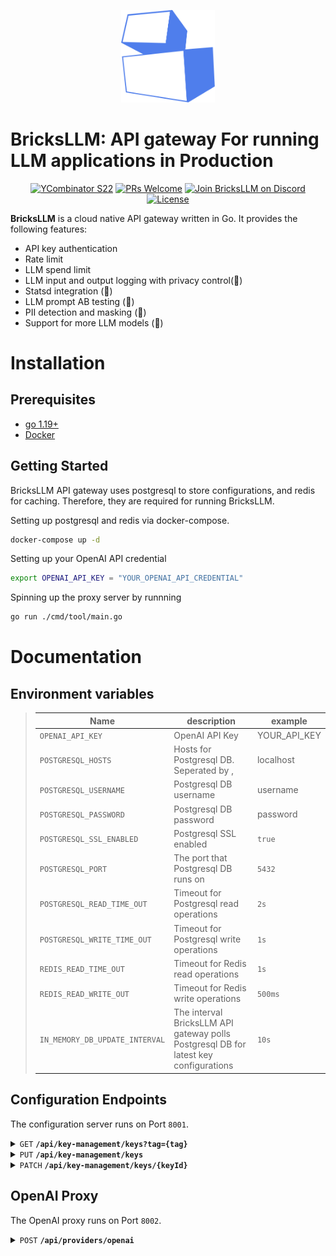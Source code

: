 <p align="center">
<img src="./assets/bricks-logo.png" width="150" />
</p>

# **BricksLLM: API gateway For running LLM applications in Production**

<p align="center">
   <a href='https://www.ycombinator.com/'><img alt='YCombinator S22' src='https://img.shields.io/badge/Y%20Combinator-2022-orange'/></a>
   <a href='http://makeapullrequest.com'><img alt='PRs Welcome' src='https://img.shields.io/badge/PRs-welcome-43AF11.svg?style=shields'/></a>
   <a href="https://discord.gg/dFvdt4wqWh"><img src="https://img.shields.io/badge/discord-BricksLLM-blue?logo=discord&labelColor=2EB67D" alt="Join BricksLLM on Discord"></a>
   <a href="https://github.com/bricks-cloud/bricks/blob/main/LICENSE"><img src="https://img.shields.io/badge/license-MIT-red" alt="License"></a>
</p>

**BricksLLM** is a cloud native API gateway written in Go. It provides the following features:

* API key authentication
* Rate limit
* LLM spend limit
* LLM input and output logging with privacy control(:construction:)
* Statsd integration (:construction:)
* LLM prompt AB testing (:construction:)
* PII detection and masking (:construction:)
* Support for more LLM models (:construction:)

# Installation
## Prerequisites
* [go 1.19+](https://go.dev/dl/)
* [Docker](https://www.docker.com/get-started/)

## Getting Started
BricksLLM API gateway uses postgresql to store configurations, and redis for caching. Therefore, they are required for running BricksLLM.

Setting up postgresql and redis via docker-compose.

```bash
docker-compose up -d
```

Setting up your OpenAI API credential
```bash
export OPENAI_API_KEY = "YOUR_OPENAI_API_CREDENTIAL"
```

Spinning up the proxy server by runnning
```bash
go run ./cmd/tool/main.go
```

# Documentation
## Environment variables
> | Name | description | example
> |---------------|-----------------------------------|----------|
> | `OPENAI_API_KEY`         | OpenAI API Key| YOUR_API_KEY
> | `POSTGRESQL_HOSTS`       | Hosts for Postgresql DB. Seperated by , | localhost
> | `POSTGRESQL_USERNAME`         | Postgresql DB username| username
> | `POSTGRESQL_PASSWORD`         | Postgresql DB password| password
> | `POSTGRESQL_SSL_ENABLED`         | Postgresql SSL enabled| ```true```
> | `POSTGRESQL_PORT`         | The port that Postgresql DB runs on| ```5432```
> | `POSTGRESQL_READ_TIME_OUT`         | Timeout for Postgresql read operations | ```2s```
> | `POSTGRESQL_WRITE_TIME_OUT`         | Timeout for Postgresql write operations | ```1s```
> | `REDIS_READ_TIME_OUT`         | Timeout for Redis read operations | ```1s```
> | `REDIS_READ_WRITE_OUT`         | Timeout for Redis write operations | ```500ms```
> | `IN_MEMORY_DB_UPDATE_INTERVAL`         | The interval BricksLLM API gateway polls Postgresql DB for latest key configurations | ```10s```

## Configuration Endpoints
The configuration server runs on Port ```8001```.
<details>
  <summary><code>GET</code> <code><b>/api/key-management/keys?tag={tag}</b></code></summary>

##### Description
This endpoint is set up for retrieving key configurations using a query param called tag.

##### Parameters

> | name   |  type      | data type      | description                                          |
> |--------|------------|----------------|------------------------------------------------------|
> | `tag` |  required  | string         | Identifier attached to a key configuration                  |

##### Error Response

> | http code     | content-type                      |
> |---------------|-----------------------------------|
> | `400`, `500`         | `application/json`                |

> | Field     | type | example                      |
> |---------------|-----------------------------------|-|
> | status         | ```number``` | 400            |
> | title         | ```string``` | request body reader error             |
> | type         | ```string``` | /errors/request-body-read             |
> | detail         | ```string``` | something is wrong            |
> | instance         | ```string``` | /api/key-management/keys            |

##### Response

```[]KeyConfiguration```

Fields of KeyConfiguration
> | Field | type | example                      | description |
> |---------------|-----------------------------------|-|-|
> | name | ```string``` | spike's developer key | Name of the API key. |
> | createdAt | ```number``` | 1257894000 | Key configuration creation time in unix.  |
> | updatedAt | ```number``` | 1257894000 | Key configuration update time in unix.  |
> | revoked | ```boolean``` | true | Indicator for whether the key is revoked.  |
> | revokedReason | ```string``` | The key has expired | Reason for why the key is revoked.  |
> | tags | ```[]string``` | ["org-tag-12345"]             | Identifiers associated with the key. |
> | keyId | ```string``` | 550e8400-e29b-41d4-a716-446655440000 | Unique identifier for the key.  |
> | costLimitInUsd | ```number``` | 5.5 | Total spend limit of the API key.
> | costLimitInUsdOverTime | ```string``` | 2 | Total spend within period of time. This field is required if costLimitInUsdUnit is specified.   |
> | costLimitInUsdUnit | ```enum``` | d                       | Time unit for costLimitInUsdOverTime. Possible values are [`h`, `m`, `s`, `d`].      |
> | rateLimitOverTime | ```string``` | 2 | rate limit over period of time. This field is required if rateLimitUnit is specified.    |
> | rateLimitOverTime | ```string``` | 2 | rate limit over period of time. This field is required if rateLimitUnit is specified.    |
> | rateLimitUnit | ```string``` | m                         |  Time unit for rateLimitOverTime. Possible values are [`h`, `m`, `s`, `d`]       |
> | ttl | ```string``` | 2d | time to live. |

</details>


<details>
  <summary><code>PUT</code> <code><b>/api/key-management/keys</b></code></summary>

##### Description
This endpoint is set up for retrieving key configurations using a query param called tag.

##### Request
> | Field | type | type | example                      | description |
> |---------------|-----------------------------------|-|-|-|
> | name | required | ```string``` | spike's developer key | Name of the API key. |
> | tags | optional | ```[]string``` | ["org-tag-12345"]             | Identifiers associated with the key. |
> | key | required | ```string``` | abcdef12345 | API key |
> | costLimitInUsd | optional | ```number``` | 5.5 | Total spend limit of the API key.
> | costLimitInUsdOverTime | optional | ```string``` | 2 | Total spend within period of time. This field is required if costLimitInUsdUnit is specified.   |
> | costLimitInUsdUnit | optional | ```enum``` | d                       | Time unit for costLimitInUsdOverTime. Possible values are [`h`, `m`, `s`, `d`].      |
> | rateLimitOverTime | optional | ```string``` | 2 | rate limit over period of time. This field is required if rateLimitUnit is specified.    |
> | rateLimitUnit | optional | ```enum``` | m                         |  Time unit for rateLimitOverTime. Possible values are [`h`, `m`, `s`, `d`]       |
> | ttl | optional | ```string``` | 2d | time to live. |

##### Error Response

> | http code     | content-type                      |
> |---------------|-----------------------------------|
> | `400`, `500`         | `application/json`                |

> | Field     | type | example                      |
> |---------------|-----------------------------------|-|
> | status         | ```number``` | 400            |
> | title         | ```string``` | request body reader error             |
> | type         | ```string``` | /errors/request-body-read             |
> | detail         | ```string``` | something is wrong            |
> | instance         | ```string``` | /api/key-management/keys            |

##### Responses
> | Field | type | example                      | description |
> |---------------|-----------------------------------|-|-|
> | name | ```string``` | spike's developer key | Name of the API key. |
> | createdAt | ```number``` | 1257894000 | Key configuration creation time in unix.  |
> | updatedAt | ```number``` | 1257894000 | Key configuration update time in unix.  |
> | revoked | ```boolean``` | true | Indicator for whether the key is revoked.  |
> | revokedReason | ```string``` | The key has expired | Reason for why the key is revoked.  |
> | tags | ```[]string``` | ["org-tag-12345"]             | Identifiers associated with the key. |
> | keyId | ```string``` | 550e8400-e29b-41d4-a716-446655440000 | Unique identifier for the key.  |
> | costLimitInUsd | ```number``` | 5.5 | Total spend limit of the API key.
> | costLimitInUsdOverTime | ```string``` | 2 | Total spend within period of time. This field is required if costLimitInUsdUnit is specified.   |
> | costLimitInUsdUnit | ```enum``` | d                       | Time unit for costLimitInUsdOverTime. Possible values are [`h`, `m`, `s`, `d`].      |
> | rateLimitOverTime | ```string``` | 2 | rate limit over period of time. This field is required if rateLimitUnit is specified.    |
> | rateLimitOverTime | ```string``` | 2 | rate limit over period of time. This field is required if rateLimitUnit is specified.    |
> | rateLimitUnit | ```string``` | m                         |  Time unit for rateLimitOverTime. Possible values are [`h`, `m`, `s`, `d`]       |
> | ttl | ```string``` | 2d | time to live. |

</details>

<details>
  <summary><code>PATCH</code> <code><b>/api/key-management/keys/{keyId}</b></code></summary>

##### Description
This endpoint is set up for updating key configurations using key id.

##### Parameters
> | name   |  type      | data type      | description                                          |
> |--------|------------|----------------|------------------------------------------------------|
> | `keyId` |  required  | string         | Unique key configuration identifier.                  |

##### Request
> | Field | type | type | example                      | description |
> |---------------|-----------------------------------|-|-|-|
> | name | optional | ```string``` | spike's developer key | Name of the API key. |
> | tags | optional | ```[]string``` | ["org-tag-12345"]             | Identifiers associated with the key. |
> | revoked | optional |  ```boolean``` | true | Indicator for whether the key is revoked.  |
> | revokedReason| optional | ```string``` | The key has expired | Reason for why the key is revoked.  |
> | costLimitInUsdOverTime | optional | ```string``` | 2 | Total spend within period of time. This field is required if costLimitInUsdUnit is specified.   |
> | costLimitInUsdUnit | optional | ```enum``` | d                       | Time unit for costLimitInUsdOverTime. Possible values are [`h`, `m`, `s`, `d`].      |
> | rateLimitOverTime | optional | ```string``` | 2 | rate limit over period of time. This field is required if rateLimitUnit is specified.    |
> | rateLimitUnit | optional | ```enum``` | m                         |  Time unit for rateLimitOverTime. Possible values are [`h`, `m`, `s`, `d`]       |

##### Error Response

> | http code     | content-type                      |
> |---------------|-----------------------------------|
> | `400`, `500`         | `application/json`                |

> | Field     | type | example                      |
> |---------------|-----------------------------------|-|
> | status         | ```number``` | 400            |
> | title         | ```string``` | request body reader error             |
> | type         | ```string``` | /errors/request-body-read             |
> | detail         | ```string``` | something is wrong            |
> | instance         | ```string``` | /api/key-management/keys            |

##### Response
> | Field | type | example                      | description |
> |---------------|-----------------------------------|-|-|
> | name | ```string``` | spike's developer key | Name of the API key. |
> | createdAt | ```number``` | 1257894000 | Key configuration creation time in unix.  |
> | updatedAt | ```number``` | 1257894000 | Key configuration update time in unix.  |
> | revoked | ```boolean``` | true | Indicator for whether the key is revoked.  |
> | revokedReason | ```string``` | The key has expired | Reason for why the key is revoked.  |
> | tags | ```[]string``` | ["org-tag-12345"]             | Identifiers associated with the key. |
> | keyId | ```string``` | 550e8400-e29b-41d4-a716-446655440000 | Unique identifier for the key.  |
> | costLimitInUsd | ```number``` | 5.5 | Total spend limit of the API key.
> | costLimitInUsdOverTime | ```string``` | 2 | Total spend within period of time. This field is required if costLimitInUsdUnit is specified.   |
> | costLimitInUsdUnit | ```enum``` | d                       | Time unit for costLimitInUsdOverTime. Possible values are [`h`, `m`, `s`, `d`].      |
> | rateLimitOverTime | ```string``` | 2 | rate limit over period of time. This field is required if rateLimitUnit is specified.    |
> | rateLimitOverTime | ```string``` | 2 | rate limit over period of time. This field is required if rateLimitUnit is specified.    |
> | rateLimitUnit | ```string``` | m                         |  Time unit for rateLimitOverTime. Possible values are [`h`, `m`, `s`, `d`]       |
> | ttl | ```string``` | 2d | time to live. |

</details>

## OpenAI Proxy
The OpenAI proxy runs on Port ```8002```.

<details>
  <summary><code>POST</code> <code><b>/api/providers/openai</b></code></summary>

##### Description
This endpoint is set up for proxying OpenAI API requests. Documentation for this endpoint can be found [here](https://platform.openai.com/docs/api-reference/chat).

</details>